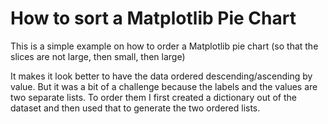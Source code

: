 # How to sort a Matplotlib Pie Chart
This is a simple example on how to order a Matplotlib pie chart (so that the slices are not large, then small, then large)

It makes it look better to have the data ordered descending/ascending by value. But it was a bit of a challenge because the labels and the values are two separate lists. To order them I first created a dictionary out of the dataset and then used that to generate the two ordered lists.
